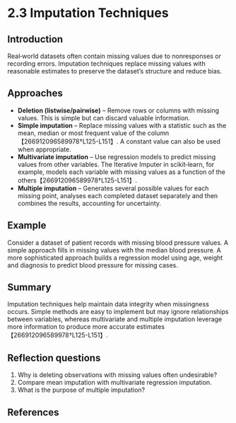 # 2.3 Imputation Techniques

## Introduction

Real‑world datasets often contain missing values due to nonresponses or recording errors. Imputation techniques replace missing values with reasonable estimates to preserve the dataset’s structure and reduce bias.

## Approaches

* **Deletion (listwise/pairwise)** – Remove rows or columns with missing values. This is simple but can discard valuable information.
* **Simple imputation** – Replace missing values with a statistic such as the mean, median or most frequent value of the column【266912096589978†L125-L151】. A constant value can also be used when appropriate.
* **Multivariate imputation** – Use regression models to predict missing values from other variables. The Iterative Imputer in scikit‑learn, for example, models each variable with missing values as a function of the others【266912096589978†L125-L151】.
* **Multiple imputation** – Generates several possible values for each missing point, analyses each completed dataset separately and then combines the results, accounting for uncertainty.

## Example

Consider a dataset of patient records with missing blood pressure values. A simple approach fills in missing values with the median blood pressure. A more sophisticated approach builds a regression model using age, weight and diagnosis to predict blood pressure for missing cases.

## Summary

Imputation techniques help maintain data integrity when missingness occurs. Simple methods are easy to implement but may ignore relationships between variables, whereas multivariate and multiple imputation leverage more information to produce more accurate estimates【266912096589978†L125-L151】.

## Reflection questions

1. Why is deleting observations with missing values often undesirable?
2. Compare mean imputation with multivariate regression imputation.
3. What is the purpose of multiple imputation?

## References

[^1]: scikit‑learn documentation on handling missing values【266912096589978†L125-L151】.
